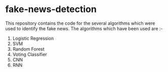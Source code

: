 # fake-news-detection

This repository contains the code for the several algorithms which were used to identify the fake news.
The algorithms which have been used are :-
1. Logistic Regression
2. SVM
3. Random Forest
4. Voting Classifier
5. CNN
6. RNN
